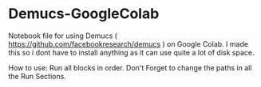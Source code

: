 # Demucs-GoogleColab
Notebook file for using Demucs ( https://github.com/facebookresearch/demucs ) on Google Colab. 
I made this so i dont have to install anything as it can use quite a lot of disk space.


How to use: 
Run all blocks in order. 
Don't Forget to change the paths in all the Run Sections. 



